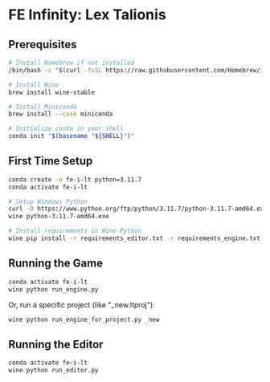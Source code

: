 # FE Infinity: Lex Talionis

## Prerequisites

```bash
# Install Homebrew if not installed
/bin/bash -c "$(curl -fsSL https://raw.githubusercontent.com/Homebrew/install/HEAD/install.sh)"

# Install Wine
brew install wine-stable

# Install Miniconda
brew install --cask miniconda

# Initialize conda in your shell
conda init "$(basename "${SHELL}")"
```

## First Time Setup

```bash
conda create -n fe-i-lt python=3.11.7
conda activate fe-i-lt

# Setup Windows Python
curl -O https://www.python.org/ftp/python/3.11.7/python-3.11.7-amd64.exe
wine python-3.11.7-amd64.exe

# Install requirements in Wine Python
wine pip install -r requirements_editor.txt -r requirements_engine.txt
```

## Running the Game

```bash
conda activate fe-i-lt
wine python run_engine.py
```

Or, run a specific project (like "_new.ltproj"):

```bash
wine python run_engine_for_project.py _new
```

## Running the Editor

```bash
conda activate fe-i-lt
wine python run_editor.py
```

